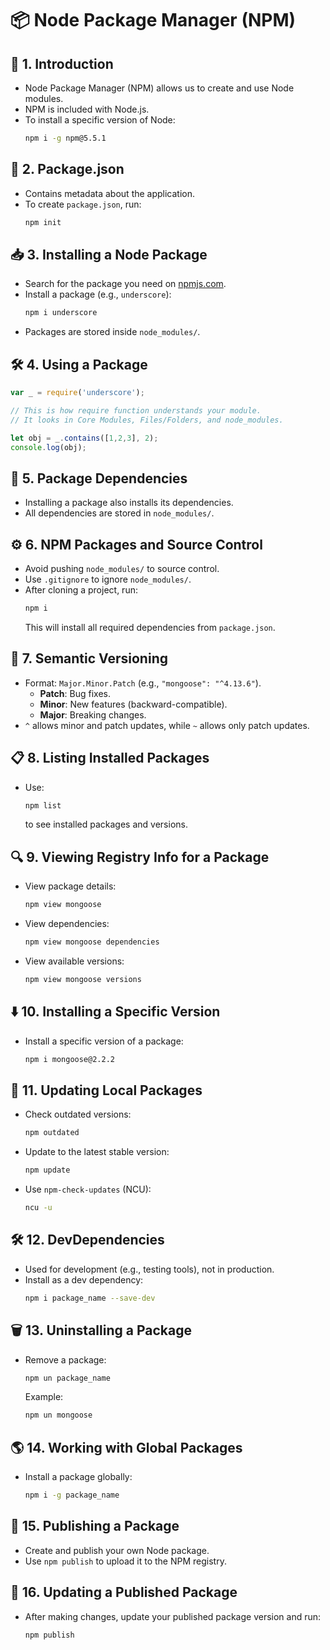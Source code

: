 # 📦 Node Package Manager (NPM)

## 🏁 1. Introduction
- Node Package Manager (NPM) allows us to create and use Node modules.
- NPM is included with Node.js.
- To install a specific version of Node:
  ```sh
  npm i -g npm@5.5.1
  ```

## 📜 2. Package.json
- Contains metadata about the application.
- To create `package.json`, run:
  ```sh
  npm init
  ```

## 📥 3. Installing a Node Package
- Search for the package you need on [npmjs.com](https://www.npmjs.com/).
- Install a package (e.g., `underscore`):
  ```sh
  npm i underscore
  ```
- Packages are stored inside `node_modules/`.

## 🛠️ 4. Using a Package
```javascript
var _ = require('underscore');

// This is how require function understands your module.
// It looks in Core Modules, Files/Folders, and node_modules.

let obj = _.contains([1,2,3], 2);
console.log(obj);
```

## 🔗 5. Package Dependencies
- Installing a package also installs its dependencies.
- All dependencies are stored in `node_modules/`.

## ⚙️ 6. NPM Packages and Source Control
- Avoid pushing `node_modules/` to source control.
- Use `.gitignore` to ignore `node_modules/`.
- After cloning a project, run:
  ```sh
  npm i
  ```
  This will install all required dependencies from `package.json`.

## 🔢 7. Semantic Versioning
- Format: `Major.Minor.Patch` (e.g., `"mongoose": "^4.13.6"`).
  - **Patch**: Bug fixes.
  - **Minor**: New features (backward-compatible).
  - **Major**: Breaking changes.
- `^` allows minor and patch updates, while `~` allows only patch updates.

## 📋 8. Listing Installed Packages
- Use:
  ```sh
  npm list
  ```
  to see installed packages and versions.

## 🔍 9. Viewing Registry Info for a Package
- View package details:
  ```sh
  npm view mongoose
  ```
- View dependencies:
  ```sh
  npm view mongoose dependencies
  ```
- View available versions:
  ```sh
  npm view mongoose versions
  ```

## ⬇️ 10. Installing a Specific Version
- Install a specific version of a package:
  ```sh
  npm i mongoose@2.2.2
  ```

## 🔄 11. Updating Local Packages
- Check outdated versions:
  ```sh
  npm outdated
  ```
- Update to the latest stable version:
  ```sh
  npm update
  ```
- Use `npm-check-updates` (NCU):
  ```sh
  ncu -u
  ```

## 🛠️ 12. DevDependencies
- Used for development (e.g., testing tools), not in production.
- Install as a dev dependency:
  ```sh
  npm i package_name --save-dev
  ```

## 🗑️ 13. Uninstalling a Package
- Remove a package:
  ```sh
  npm un package_name
  ```
  Example:
  ```sh
  npm un mongoose
  ```

## 🌎 14. Working with Global Packages
- Install a package globally:
  ```sh
  npm i -g package_name
  ```

## 🚀 15. Publishing a Package
- Create and publish your own Node package.
- Use `npm publish` to upload it to the NPM registry.

## 🔄 16. Updating a Published Package
- After making changes, update your published package version and run:
  ```sh
  npm publish
  ```

